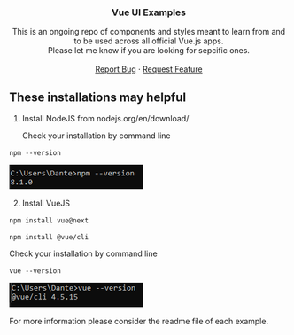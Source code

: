 <div align="center">

  <h3 align="center">Vue UI Examples</h3>

  <p align="center">
    This is an ongoing repo of components and styles meant to learn from and to be used across all official Vue.js apps.
    <br />
    Please let me know if you are looking for sepcific ones.
    <br /><br />
    <a href="https://github.com/MyCodePool/Vue-Examples/issues">Report Bug</a>
    ·
    <a href="https://github.com/MyCodePool/Vue-Examples/issues">Request Feature</a>
  </p>
</div>


## These installations may helpful 

1.  Install NodeJS from nodejs.org/en/download/

    Check your installation by command line
```
npm --version
```

![](https://raw.githubusercontent.com/MyCodePool/Vue-Examples/main/result_npm_installation.png)


2. Install VueJS
```
npm install vue@next
```

```
npm install @vue/cli
```

Check your installation by command line
   
```
vue --version
```

![](https://raw.githubusercontent.com/MyCodePool/Vue-Examples/main/result_vue_installation.png)


For more information please consider the readme file of each example.
